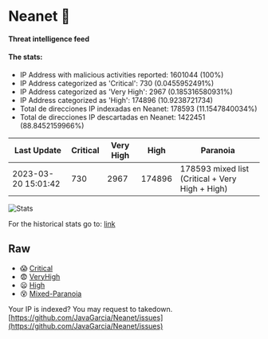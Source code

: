 # Neanet :hocho:
#### Threat intelligence feed
#### The stats:

- IP Address with malicious activities reported: 1601044 (100%)
- IP Address categorized as 'Critical':  730 (0.0455952491%)
- IP Address categorized as 'Very High':  2967 (0.185316580931%)
- IP Address categorized as 'High':  174896 (10.9238721734)
- Total de direcciones IP indexadas en Neanet:  178593 (11.1547840034%)
- Total de direcciones IP descartadas en Neanet:  1422451 (88.8452159966%)

| Last Update | Critical | Very High | High | Paranoia |
| --- | --- | --- | --- | --- |
| 2023-03-20 15:01:42 | 730 | 2967 | 174896 | 178593 mixed list (Critical + Very High + High)|

![Stats](https://docs.google.com/spreadsheets/d/e/2PACX-1vSnaNMIXVabIpDJjufMlzH7poXnshF3mgd8Is1g9ytUEzVsP5my4Trn8f-xkoLLQ38xpL3HtmUexLo6/pubchart?oid=501124687&format=image)

For the historical stats go to: [link](/stats.csv)
## Raw
- :scream: [Critical](https://raw.githubusercontent.com/JavaGarcia/Neanet/master/blacklists/neanet_critical.txt)
- :fearful: [VeryHigh](https://raw.githubusercontent.com/JavaGarcia/Neanet/master/blacklists/neanet_veryHigh.txtt)
- :frowning: [High](https://raw.githubusercontent.com/JavaGarcia/Neanet/master/blacklists/neanet_high.txt)
- :dizzy_face: [Mixed-Paranoia](https://raw.githubusercontent.com/JavaGarcia/Neanet/master/blacklists/neanet_all.txt)


Your IP is indexed? You may request to takedown. [https://github.com/JavaGarcia/Neanet/issues](https://github.com/JavaGarcia/Neanet/issues)















































































































































































































































































































































































































































































































































































































































































































































































































































































































































































































































































































































































































































































































































































































































































































































































































































































































































































































































































































































































































































































































































































































































































































































































































































































































































































































































































































































































































































































































































































































































































































































































































































































































































































































































































































































































































































































































































































































































































































































































































































































































































































































































































































































































































































































































































































































































































































































































































































































































































































































































































































































































































































































































































































































































































































































































































































































































































































































































































































































































































































































































































































































































































































































































































































































































































































































































































































































































































































































































































































































































































































































































































































































































































































































































































































































































































































































































































































































































































































































































































































































































































































































































































































































































































































































































































































































































































































































































































































































































































































































































































































































































































































































































































































































































































































































































































































































































































































































































































































































































































































































































































































































